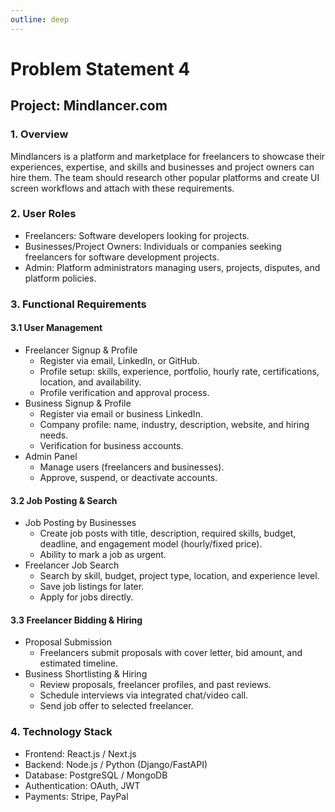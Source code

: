 ```yaml
---
outline: deep
---
```


# Problem Statement 4

## Project: Mindlancer.com

### 1. Overview
Mindlancers is a platform and marketplace for freelancers to showcase their experiences, expertise, and skills and businesses and project owners can hire them. The team should research other popular platforms and create UI screen workflows and attach with these requirements.

### 2. User Roles
- Freelancers: Software developers looking for projects.
- Businesses/Project Owners: Individuals or companies seeking freelancers for software development projects.
- Admin: Platform administrators managing users, projects, disputes, and platform policies.

### 3. Functional Requirements
#### 3.1 User Management
- Freelancer Signup & Profile
    - Register via email, LinkedIn, or GitHub.
    - Profile setup: skills, experience, portfolio, hourly rate, certifications, location, and availability.
    - Profile verification and approval process.
- Business Signup & Profile
    - Register via email or business LinkedIn.
    - Company profile: name, industry, description, website, and hiring needs.
    - Verification for business accounts.
- Admin Panel
    - Manage users (freelancers and businesses).
    - Approve, suspend, or deactivate accounts.

#### 3.2 Job Posting & Search
- Job Posting by Businesses
    - Create job posts with title, description, required skills, budget, deadline, and engagement model (hourly/fixed price).
    - Ability to mark a job as urgent.
- Freelancer Job Search
    - Search by skill, budget, project type, location, and experience level.
    - Save job listings for later.
    - Apply for jobs directly.

#### 3.3 Freelancer Bidding & Hiring
- Proposal Submission
    - Freelancers submit proposals with cover letter, bid amount, and estimated timeline.
- Business Shortlisting & Hiring
    - Review proposals, freelancer profiles, and past reviews.
    - Schedule interviews via integrated chat/video call.
    - Send job offer to selected freelancer.
### 4. Technology Stack
- Frontend: React.js / Next.js
- Backend: Node.js / Python (Django/FastAPI)
- Database: PostgreSQL / MongoDB
- Authentication: OAuth, JWT
- Payments: Stripe, PayPal


